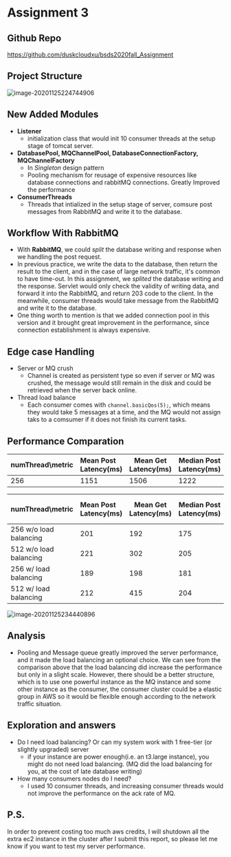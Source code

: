 # Assignment 3

## Github Repo

https://github.com/duskcloudxu/bsds2020fall_Assignment

## Project Structure

![image-20201125224744906](https://tva1.sinaimg.cn/large/0081Kckwly1gl2kq4p1p6j30u00v3djy.jpg)

## New Added Modules

- **Listener**
  - initialization class that would init 10 consumer threads at the setup stage of tomcat server.
- **DatabasePool, MQChannelPool, DatabaseConnectionFactory, MQChannelFactory**
  - In *Singleton* design pattern
  - Pooling mechanism for reusage of expensive resources like database connections and rabbitMQ connections. Greatly Improved the performance
- **ConsumerThreads**
  - Threads that intialized in the setup stage of server, comsure post messages from RabbitMQ and write it to the database.

## Workflow With RabbitMQ

- With **RabbitMQ**, we could *split* the database writing and response when we handling the post request. 
- In previous practice, we write the data to the database, then return the result to the client, and in the case of large network traffic, it's common to have time-out. In this assignment, we *splited* the database writing and the response. Servlet would only check the validity of writing data, and forward it into the RabbitMQ, and return 203 code to the client. In the meanwhile, consumer threads would take message from the RabbitMQ and write it to the database. 
- One thing worth to mention is that we added connection pool in this version and it brought great improvement in the performance, since connection establishment is always expensive.

## Edge case Handling

- Server or MQ crush
  - Channel is created as persistent type so even if server or MQ was crushed, the message would still remain in the disk and could be retrieved when the server back online.
- Thread load balance
  - Each consumer comes with `channel.basicQos(5);`, which means they would take 5 messages at a time, and the MQ would not assign taks to a comsumer if it does not finish its current tasks.

## Performance Comparation

| numThread\metric | Mean Post Latency(ms) | Mean Get Latency(ms) | Median Post Latency(ms) | Median Get Latency(ms) | Wall Time(Sec) |
| ---------------- | :-------------------- | -------------------- | ----------------------- | ---------------------- | -------------- |
| 256              | 1151                  | 1506                 | 1222                    | 961                    | 2341           |

| numThread\metric       | Mean Post Latency(ms) | Mean Get Latency(ms) | Median Post Latency(ms) | Median Get Latency(ms) | Wall Time(Sec) | Throughput(per Sec) | P99 of Post | P99 of Get | Max Response of Post | Max Response of Get |
| ---------------------- | :-------------------- | -------------------- | ----------------------- | ---------------------- | -------------- | ------------------- | ----------- | ---------- | -------------------- | ------------------- |
| 256 w/o load balancing | 201                   | 192                  | 175                     | 259                    | 213            | 1513                | 5021        | 6326       | 6031                 | 8185                |
| 512 w/o load balancing | 221                   | 302                  | 205                     | 291                    | 350            | 2213                | 6091        | 8941       | 9014                 | 10011               |
| 256 w/ load balancing  | 189                   | 198                  | 181                     | 302                    | 206            | 1590                | 4821        | 5719       | 7420                 | 7503                |
| 512 w/ load balancing  | 212                   | 415                  | 204                     | 321                    | 339            | 2319                | 5892        | 7992       | 7013                 | 9018                |

![image-20201125234440896](https://tva1.sinaimg.cn/large/0081Kckwly1gl2mdboe7ej31db0u0ni6.jpg)

## Analysis

- Pooling and Message queue greatly improved the server performance, and it made the load balancing an optional choice. We can see from the comparison above that the load balancing did increase the performance but only in a slight scale. However, there should be a better structure, which is to use one powerful instance as the MQ instance and some other instance as the consumer, the consumer cluster could be a elastic group in AWS so it would be flexible enough according to the network traffic situation.

## Exploration and answers

- Do I need load balancing? Or can my system work with 1 free-tier (or slightly upgraded) server
  - if your instance are power enough(i.e. an t3.large instance), you might do not need load balancing. (MQ did the load balancing for you, at the cost of late database writing)
- How many consumers nodes do I need?
  - I used 10 consumer threads, and increasing consumer threads would not improve the performance on the ack rate of MQ.

## P.S.

In order to prevent costing too much aws credits, I will shutdown all the extra ec2 instance in the cluster after I submit this report, so please let me know if you want to test my server performance.